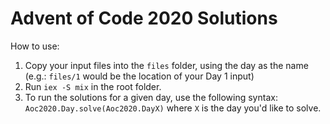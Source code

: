 # Advent of Code 2020 Solutions

How to use: 

1. Copy your input files into the `files` folder, using the day as the name (e.g.: `files/1` would be the location of your Day 1 input)
2. Run `iex -S mix` in the root folder.
3. To run the solutions for a given day, use the following syntax: 
`Aoc2020.Day.solve(Aoc2020.DayX)` where `X` is the day you'd like to solve.

